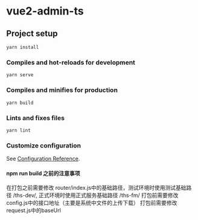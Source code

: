 # vue2-admin-ts

## Project setup
```
yarn install
```

### Compiles and hot-reloads for development
```
yarn serve
```

### Compiles and minifies for production
```
yarn build
```

### Lints and fixes files
```
yarn lint
```

### Customize configuration
See [Configuration Reference](https://cli.vuejs.org/config/).


#### npm run build 之前的注意事项
在打包之前需要修改 router/index.js中的基础路径，测试环境时使用测试基础路径 /ths-dev/, 正式环境时使用正式服务基础路径 /ths-fm/
打包前需要修改config.js中的接口地址（主要是系统中文件的上传下载）
打包前需要修改request.js中的baseUrl
